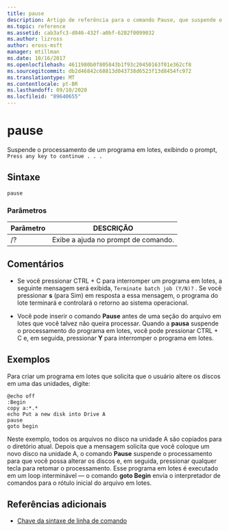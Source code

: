 ```yaml
---
title: pause
description: Artigo de referência para o comando Pause, que suspende o processamento de programas em lotes.
ms.topic: reference
ms.assetid: cab3afc3-d046-432f-a0bf-6282f0099032
ms.author: lizross
author: eross-msft
manager: mtillman
ms.date: 10/16/2017
ms.openlocfilehash: 4611980b0f805843b1f93c20450163f01e362cf8
ms.sourcegitcommit: db2d46842c68813d043738d6523f13d8454fc972
ms.translationtype: MT
ms.contentlocale: pt-BR
ms.lasthandoff: 09/10/2020
ms.locfileid: "89640655"
---
```

# <a name="pause"></a>pause

Suspende o processamento de um programa em lotes, exibindo o prompt, `Press any key to continue . . .`

## <a name="syntax"></a>Sintaxe

```
pause
```

### <a name="parameters"></a>Parâmetros

| Parâmetro | DESCRIÇÃO |
|--|--|
| /? | Exibe a ajuda no prompt de comando. |

## <a name="remarks"></a>Comentários

- Se você pressionar CTRL + C para interromper um programa em lotes, a seguinte mensagem será exibida, `Terminate batch job (Y/N)?` . Se você pressionar **s** (para Sim) em resposta a essa mensagem, o programa do lote terminará e controlará o retorno ao sistema operacional.

- Você pode inserir o comando **Pause** antes de uma seção do arquivo em lotes que você talvez não queira processar. Quando a **pausa** suspende o processamento do programa em lotes, você pode pressionar CTRL + C e, em seguida, pressionar **Y** para interromper o programa em lotes.

## <a name="examples"></a>Exemplos

Para criar um programa em lotes que solicita que o usuário altere os discos em uma das unidades, digite:

```
@echo off
:Begin
copy a:*.*
echo Put a new disk into Drive A
pause
goto begin
```

Neste exemplo, todos os arquivos no disco na unidade A são copiados para o diretório atual. Depois que a mensagem solicita que você coloque um novo disco na unidade A, o comando **Pause** suspende o processamento para que você possa alterar os discos e, em seguida, pressionar qualquer tecla para retomar o processamento. Esse programa em lotes é executado em um loop interminável — o comando **goto Begin** envia o interpretador de comandos para o rótulo inicial do arquivo em lotes.

## <a name="additional-references"></a>Referências adicionais

- [Chave da sintaxe de linha de comando](command-line-syntax-key.md)